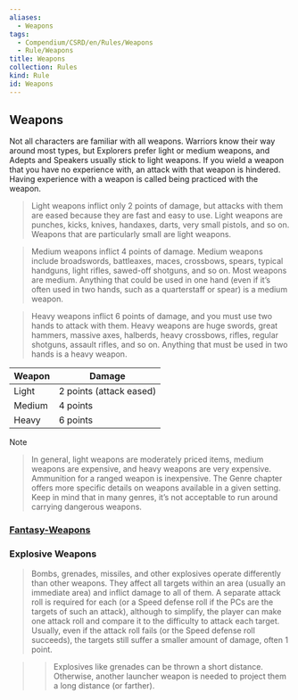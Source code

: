 ```yaml
---
aliases:
  - Weapons
tags:
  - Compendium/CSRD/en/Rules/Weapons
  - Rule/Weapons
title: Weapons
collection: Rules
kind: Rule
id: Weapons
---
```

## Weapons    
Not all characters are familiar with all weapons. Warriors know their way around most types, but Explorers prefer light or medium weapons, and Adepts and Speakers usually stick to light weapons. If you wield a weapon that you have no experience with, an attack with that weapon is hindered. Having experience with a weapon is called being practiced with the weapon.  
  
>Light weapons inflict only 2 points of damage, but attacks with them are eased because they are fast and easy to use. Light weapons are punches, kicks, knives, handaxes, darts, very small pistols, and so on. Weapons that are particularly small are light weapons.  
  
>Medium weapons inflict 4 points of damage. Medium weapons include broadswords, battleaxes, maces, crossbows, spears, typical handguns, light rifles, sawed-off shotguns, and so on. Most weapons are medium. Anything that could be used in one hand (even if it’s often used in two hands, such as a quarterstaff or spear) is a medium weapon.  
  
>Heavy weapons inflict 6 points of damage, and you must use two hands to attack with them. Heavy weapons are huge swords, great hammers, massive axes, halberds, heavy crossbows, rifles, regular shotguns, assault rifles, and so on. Anything that must be used in two hands is a heavy weapon.  
  
| Weapon   | Damage                    |
| -------- | ------------------------- |
| Light    | 2 points (attack eased)   |
| Medium   | 4 points                  |
| Heavy    | 6 points                  |

>[!note]   
>In general, light weapons are moderately priced items, medium weapons are expensive, and heavy weapons are very expensive. Ammunition for a ranged weapon is inexpensive. The Genre chapter offers more specific details on weapons available in a given setting. Keep in mind that in many genres, it’s not acceptable to run around carrying dangerous weapons.  
  
### [Fantasy-Weapons](Fantasy-Weapons.md)  
  
###  Explosive Weapons    
>Bombs, grenades, missiles, and other explosives operate differently than other weapons. They affect all targets within an area (usually an immediate area) and inflict damage to all of them. A separate attack roll is required for each (or a Speed defense roll if the PCs are the targets of such an attack), although to simplify, the player can make one attack roll and compare it to the difficulty to attack each target. Usually, even if the attack roll fails (or the Speed defense roll succeeds), the targets still suffer a smaller amount of damage, often 1 point.    
>  
>>Explosives like grenades can be thrown a short distance. Otherwise, another launcher weapon is needed to project them a long distance (or farther).  
  
  
  
